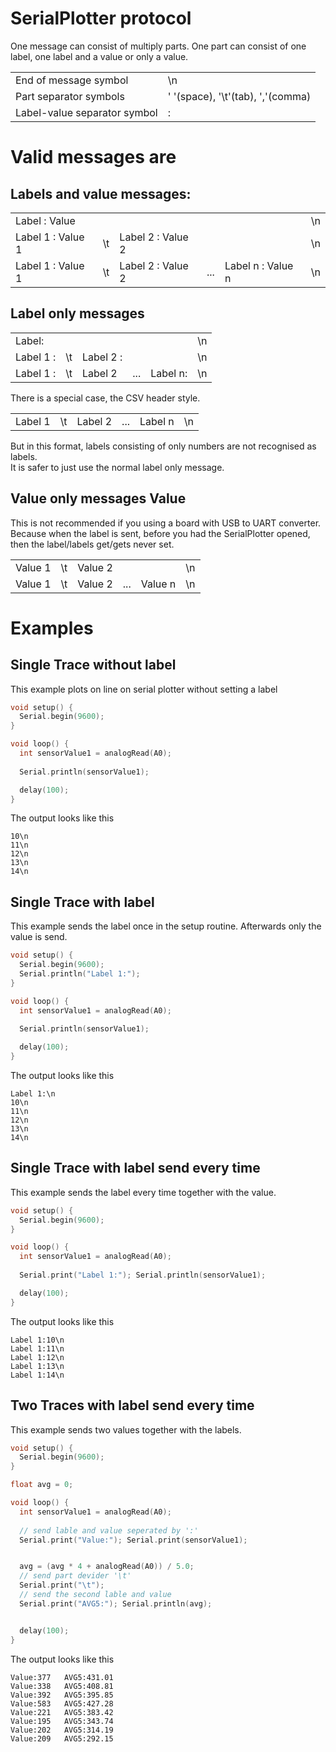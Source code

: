 # SerialPlotter protocol

One message can consist of multiply parts.
One part can consist of one label, one label and a value or only a value.

|  |  | 
| --- | --- |
| End of message symbol | \n |
| Part separator symbols | ' '(space), '\t'(tab), ','(comma) |
| Label-value separator symbol | : |

# Valid messages are

## Labels and value messages:
|                   |    |                   |     |                   |    |
|-------------------|----|-------------------|-----|-------------------|----| 
| Label : Value     |    |                   |     |                   | \n |
| Label 1 : Value 1 | \t | Label 2 : Value 2 |     |                   | \n |
| Label 1 : Value 1 | \t | Label 2 : Value 2 | ... | Label n : Value n | \n |  
		
## Label only messages
|           |    |           |     |          |    |
|-----------|----|-----------|-----|----------|----|
| Label:    |    |           |     |          | \n |
| Label 1 : | \t | Label 2 : |     |          | \n | 
| Label 1 : | \t | Label 2   | ... | Label n: | \n |  

There is a special case, the CSV header style.

|       |    |         |     |         |    |
|-------|----|---------|-----|---------|----|
|Label 1| \t | Label 2 | ... | Label n | \n |  

But in this format, labels consisting of only numbers are not recognised as labels.  
It is safer to just use the normal label only message.

## Value only messages Value
This is not recommended if you using a board with USB to UART converter.
Because when the label is sent, before you had the SerialPlotter opened, then the label/labels get/gets never set.

|         |    |         |     |         |    |
|---------|----|---------|-----|---------|----|
| Value 1 | \t | Value 2 |     |         | \n |  
| Value 1 | \t | Value 2 | ... | Value n | \n |


# Examples
## Single Trace without label

This example plots on line on serial plotter without setting a label

```ino
void setup() {
  Serial.begin(9600);
}

void loop() {
  int sensorValue1 = analogRead(A0);
  
  Serial.println(sensorValue1);

  delay(100);
}
```

The output looks like this
```
10\n
11\n
12\n
13\n
14\n
```
## Single Trace with label

This example sends the label once in the setup routine. Afterwards only the value is send.

```ino
void setup() {
  Serial.begin(9600);
  Serial.println("Label 1:");
}

void loop() {
  int sensorValue1 = analogRead(A0);
  
  Serial.println(sensorValue1);

  delay(100);
}
```

The output looks like this
```
Label 1:\n
10\n
11\n
12\n
13\n
14\n
```

## Single Trace with label send every time

This example sends the label every time together with the value.

```ino
void setup() {
  Serial.begin(9600);
}

void loop() {
  int sensorValue1 = analogRead(A0);
  
  Serial.print("Label 1:"); Serial.println(sensorValue1);

  delay(100);
}
```

The output looks like this
```
Label 1:10\n
Label 1:11\n
Label 1:12\n
Label 1:13\n
Label 1:14\n
```
## Two Traces with label send every time

This example sends two values together with the labels.

```ino
void setup() {
  Serial.begin(9600);
}

float avg = 0;

void loop() {
  int sensorValue1 = analogRead(A0);
  
  // send lable and value seperated by ':'
  Serial.print("Value:"); Serial.print(sensorValue1);


  avg = (avg * 4 + analogRead(A0)) / 5.0;
  // send part devider '\t'
  Serial.print("\t");      
  // send the second lable and value
  Serial.print("AVG5:"); Serial.println(avg);


  delay(100);
}
```

The output looks like this
```
Value:377	AVG5:431.01
Value:338	AVG5:408.81
Value:392	AVG5:395.85
Value:583	AVG5:427.28
Value:221	AVG5:383.42
Value:195	AVG5:343.74
Value:202	AVG5:314.19
Value:209	AVG5:292.15

```

